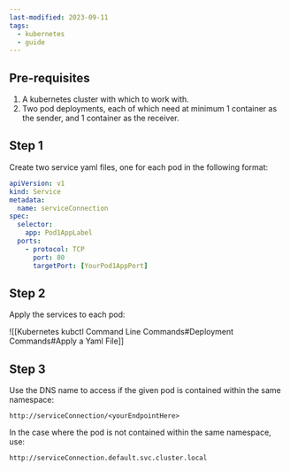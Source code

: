 ```yaml
---
last-modified: 2023-09-11
tags:
  - kubernetes
  - guide
---
```

## Pre-requisites

1. A kubernetes cluster with which to work with.
2. Two pod deployments, each of which need at minimum 1 container as the sender, and 1 container as the receiver.

## Step 1

Create two service yaml files, one for each pod in the following format:

```yaml
apiVersion: v1
kind: Service
metadata:
  name: serviceConnection
spec:
  selector:
    app: Pod1AppLabel
  ports:
    - protocol: TCP
      port: 80
      targetPort: [YourPod1AppPort]
```

## Step 2

Apply the services to each pod:

![[Kubernetes kubctl Command Line Commands#Deployment Commands#Apply a Yaml File]]

## Step 3

Use the DNS name to access if the given pod is contained within the same namespace:

``` http
http://serviceConnection/<yourEndpointHere>
```

In the case where the pod is not contained within the same namespace, use:

```http
http://serviceConnection.default.svc.cluster.local
```
